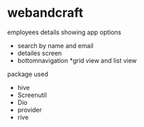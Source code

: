 # webandcraft

employees details showing app
options
* search by name and email
* detailes screen
* bottomnavigation
*grid view and list view

package used
* hive
* Screenutil
* Dio
* provider
* rive
